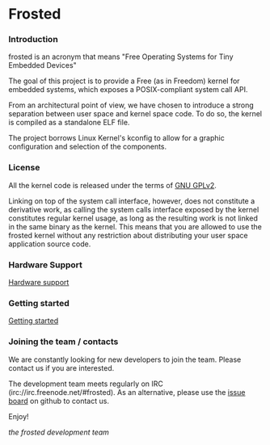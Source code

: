# Frosted

### Introduction

frosted is an acronym that means "Free Operating Systems for Tiny Embedded Devices"

The goal of this project is to provide a Free (as in Freedom) kernel for embedded systems,
which exposes a POSIX-compliant system call API.

From an architectural point of view, we have chosen to introduce a strong separation between
user space and kernel space code. To do so, the kernel is compiled as a standalone ELF file.

The project borrows Linux Kernel's kconfig to allow for a graphic configuration and selection
of the components.

### License

All the kernel code is released under the terms of [GNU GPLv2](http://www.gnu.org/licenses/gpl-2.0.html).

Linking on top of the system call interface, however, does not constitute a derivative work, as calling
the system calls interface exposed by the kernel constitutes regular kernel usage, as long as the resulting
work is not linked in the same binary as the kernel. This means that you are allowed to use the frosted
kernel without any restriction about distributing your user space application source code.

### Hardware Support

[Hardware support](https://github.com/insane-adding-machines/frosted/wiki/Hardware-support)

### Getting started

[Getting started](https://github.com/insane-adding-machines/frosted/wiki/Getting-started)

### Joining the team / contacts

We are constantly looking for new developers to join the team. Please contact us if you are interested.

The development team meets regularly on IRC (irc://irc.freenode.net/#frosted).
As an alternative, please use the [issue board](https://github.com/insane-adding-machines/frosted/issues) on github to contact us.

Enjoy!


_the frosted development team_

